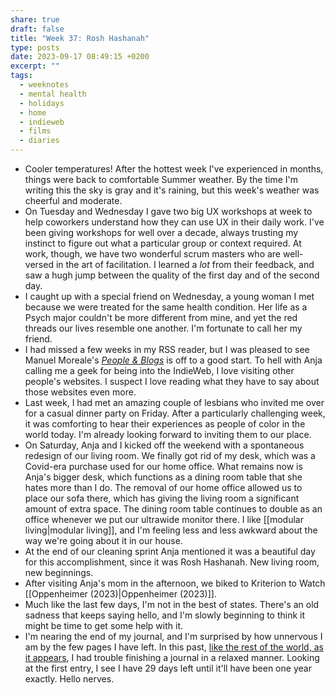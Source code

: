 ```yaml
---
share: true
draft: false
title: "Week 37: Rosh Hashanah"
type: posts
date: 2023-09-17 08:49:15 +0200
excerpt: ""
tags:
  - weeknotes
  - mental health
  - holidays
  - home
  - indieweb
  - films
  - diaries
---
```

 
- Cooler temperatures! After the hottest week I've experienced in months, things were back to comfortable Summer weather. By the time I'm writing this the sky is gray and it's raining, but this week's weather was cheerful and moderate. 
- On Tuesday and Wednesday I gave two big UX workshops at week to help coworkers understand how they can use UX in their daily work. I've been giving workshops for well over a decade, always trusting my instinct to figure out what a particular group or context required. At work, though, we have two wonderful scrum masters who are well-versed in the art of facilitation. I learned a _lot_ from their feedback, and saw a hugh jump between the quality of the first day and of the second day. 
- I caught up with a special friend on Wednesday, a young woman I met because we were treated for the same health condition. Her life as a Psych major couldn't be more different from mine, and yet the red threads our lives resemble one another. I'm fortunate to call her my friend.
- I had missed a few weeks in my RSS reader, but I was pleased to see Manuel Moreale's _[People & Blogs](https://manuelmoreale.com/)_ is off to a good start. To hell with Anja calling me a geek for being into the IndieWeb, I love visiting other people's websites. I suspect I love reading what they have to say about those websites even more.
- Last week, I had met an amazing couple of lesbians who invited me over for a casual dinner party on Friday. After a particularly challenging week, it was comforting to hear their experiences as people of color in the world today. I'm already looking forward to inviting them to our place.
- On Saturday, Anja and I kicked off the weekend with a spontaneous redesign of our living room. We finally got rid of my desk, which was a Covid-era purchase used for our home office. What remains now is Anja's bigger desk, which functions as a dining room table that she hates more than I do. The removal of our home office allowed us to place our sofa there, which has giving the living room a significant amount of extra space. The dining room table continues to double as an office whenever we put our ultrawide monitor there. I like [[modular living|modular living]], and I'm feeling less and less awkward about the way we're going about it in our house.
- At the end of our cleaning sprint Anja mentioned it was a beautiful day for this accomplishment, since it was Rosh Hashanah. New living room, new beginnings.
- After visiting Anja's mom in the afternoon, we biked to Kriterion to Watch [[Oppenheimer (2023)|Oppenheimer (2023)]].
- Much like the last few days, I'm not in the best of states. There's an old sadness that keeps saying hello, and I'm slowly beginning to think it might be time to get some help with it. 
- I'm nearing the end of my journal, and I'm surprised by how unnervous I am by the few pages I have left. In this past, [like the rest of the world, as it appears](https://www.vox.com/the-goods/2019/7/12/20680004/notebook-journal-finish-strategies), I had trouble finishing a journal in a relaxed manner. Looking at the first entry, I see I have 29 days left until it'll have been one year exactly. Hello nerves.